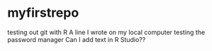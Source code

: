 # myfirstrepo
testing out git with R
A line I wrote on my local computer
testing the password manager
Can I add text in R Studio??
